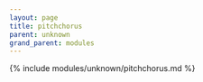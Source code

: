 ```yaml
---
layout: page
title: pitchchorus
parent: unknown
grand_parent: modules
---
```


{% include modules/unknown/pitchchorus.md %}
